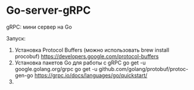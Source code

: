 # Go-server-gRPC
gRPC: мини сервер на Go


Запуск:
1. Установка Protocol Buffers (можно использовать brew install procobuf) https://developers.google.com/protocol-buffers
2. Установка пакетов Go для работы с gRPC 
go get -u google.golang.org/grpc
go get -u github.com/golang/protobuf/protoc-gen-go
https://grpc.io/docs/languages/go/quickstart/
3.
